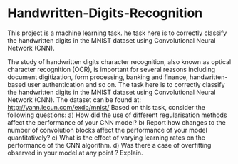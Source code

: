 # Handwritten-Digits-Recognition
This project is  a machine  learning task. he task here is to correctly classify the handwritten digits in the MNIST dataset using Convolutional Neural Network (CNN). 


The study of handwritten digits character recognition, also known as optical character
recognition (OCR), is important for several reasons including document digitization, form
processing, banking and finance, handwritten-based user authentication and so on. The task
here is to correctly classify the handwritten digits in the MNIST dataset using Convolutional
Neural Network (CNN). The dataset can be found at: http://yann.lecun.com/exdb/mnist/
Based on this task, consider the following questions:
a) How did the use of different regularisation methods affect the performance of your
CNN model?
b) Report how changes to the number of convolution blocks affect the performance of
your model quantitatively?
c) What is the effect of varying learning rates on the performance of the CNN algorithm.
d) Was there a case of overfitting observed in your model at any point ? Explain.
